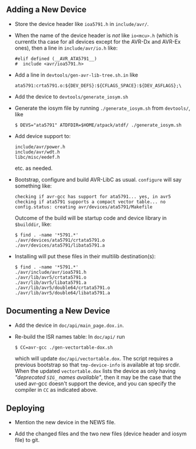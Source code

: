 ## Adding a New Device

* Store the device header like `ioa5791.h` in `include/avr/`.

* When the name of the device header is *not* like `io<mcu>.h`
  (which is currentlx tha case for all devices except for the
  AVR-Dx and AVR-Ex ones), then a line in `include/avr/io.h` like:
  ```
  #elif defined (__AVR_ATA5791__)
  #  include <avr/ioa5791.h>
  ```

* Add a line in `devtools/gen-avr-lib-tree.sh.in` like
  ```
  ata5791:crta5791.o:${DEV_DEFS}:${CFLAGS_SPACE}:${DEV_ASFLAGS};\
  ```

* Add the device to `devtools/generate_iosym.sh`

* Generate the iosym file by running `./generate_iosym.sh` from
  `devtools/`, like
  ```
  $ DEVS="ata5791" ATDFDIR=$HOME/atpack/atdf/ ./generate_iosym.sh
  ```

* Add device support to:
  ```
  include/avr/power.h
  include/avr/wdt.h
  libc/misc/eedef.h
  ```
  etc. as needed.

* Bootstrap, configure and build AVR-LibC as usual.
  `configure` will say something like:
  ```
  checking if avr-gcc has support for ata5791... yes, in avr5
  checking if ata5791 supports a compact vector table... no
  config.status: creating avr/devices/ata5791/Makefile
  ```
  Outcome of the build will be startup code and device library
  in `$builddir`, like:
  ```
  $ find . -name '*5791.*'
  ./avr/devices/ata5791/crtata5791.o
  ./avr/devices/ata5791/libata5791.a
  ```
* Installing will put these files in their multilib destination(s):
  ```
  $ find . -name '*5791.*'
  ./avr/include/avr/ioa5791.h
  ./avr/lib/avr5/crtata5791.o
  ./avr/lib/avr5/libata5791.a
  ./avr/lib/avr5/double64/crtata5791.o
  ./avr/lib/avr5/double64/libata5791.a
  ```

## Documenting a New Device

* Add the device in `doc/api/main_page.dox.in`.

* Re-build the ISR names table: In `doc/api/` run
  ```
  $ CC=avr-gcc ./gen-vectortable-dox.sh
  ```
  which will update `doc/api/vectortable.dox`. The script requires
  a previous bootstrap so that `tmp-device-info` is available at
  top srcdir.  When the updated `vectortable.dox` lists the device
  as only having *"deprecated `SIG_` names available"*, then it may
  be the case that the used avr-gcc doesn't support the device,
  and you can specify the compiler in `CC` as indicated above.

## Deploying

* Mention the new device in the NEWS file.

* Add the changed files and the two new files (device header
  and iosym file) to git.

